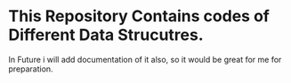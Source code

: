 # This Repository Contains codes of Different Data Strucutres.

In Future i will add documentation of it also, so it would be great for me for preparation.

